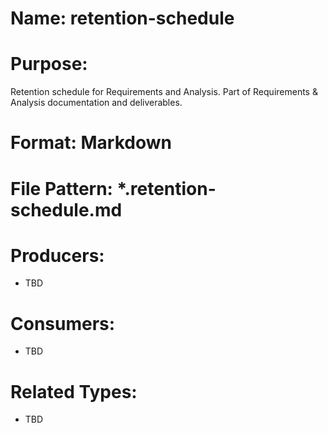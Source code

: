 # Name: retention-schedule

# Purpose:
Retention schedule for Requirements and Analysis. Part of Requirements & Analysis documentation and deliverables.

# Format: Markdown

# File Pattern: *.retention-schedule.md

# Producers:
- TBD

# Consumers:
- TBD

# Related Types:
- TBD
